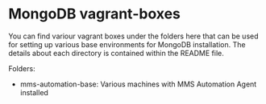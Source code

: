 MongoDB vagrant-boxes
================

You can find variour vagrant boxes under the folders here that can be used for setting up various base environments for MongoDB installation. 
The details about each directory is contained within the README file.

Folders:
- mms-automation-base: Various machines with MMS Automation Agent installed
